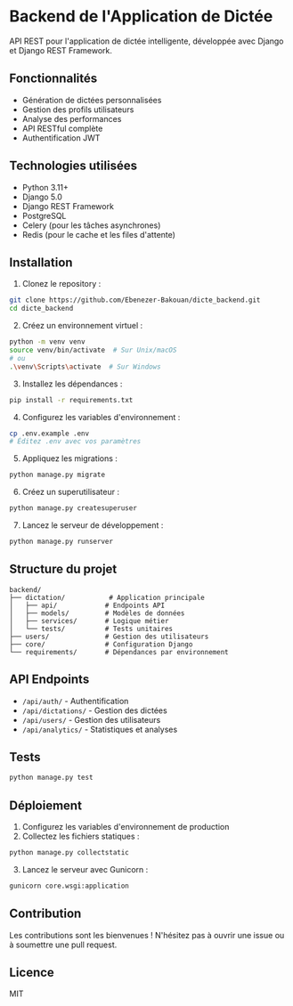 # Backend de l'Application de Dictée

API REST pour l'application de dictée intelligente, développée avec Django et Django REST Framework.

## Fonctionnalités

- Génération de dictées personnalisées
- Gestion des profils utilisateurs
- Analyse des performances
- API RESTful complète
- Authentification JWT

## Technologies utilisées

- Python 3.11+
- Django 5.0
- Django REST Framework
- PostgreSQL
- Celery (pour les tâches asynchrones)
- Redis (pour le cache et les files d'attente)

## Installation

1. Clonez le repository :
```bash
git clone https://github.com/Ebenezer-Bakouan/dicte_backend.git
cd dicte_backend
```

2. Créez un environnement virtuel :
```bash
python -m venv venv
source venv/bin/activate  # Sur Unix/macOS
# ou
.\venv\Scripts\activate  # Sur Windows
```

3. Installez les dépendances :
```bash
pip install -r requirements.txt
```

4. Configurez les variables d'environnement :
```bash
cp .env.example .env
# Éditez .env avec vos paramètres
```

5. Appliquez les migrations :
```bash
python manage.py migrate
```

6. Créez un superutilisateur :
```bash
python manage.py createsuperuser
```

7. Lancez le serveur de développement :
```bash
python manage.py runserver
```

## Structure du projet

```
backend/
├── dictation/           # Application principale
│   ├── api/            # Endpoints API
│   ├── models/         # Modèles de données
│   ├── services/       # Logique métier
│   └── tests/          # Tests unitaires
├── users/              # Gestion des utilisateurs
├── core/               # Configuration Django
└── requirements/       # Dépendances par environnement
```

## API Endpoints

- `/api/auth/` - Authentification
- `/api/dictations/` - Gestion des dictées
- `/api/users/` - Gestion des utilisateurs
- `/api/analytics/` - Statistiques et analyses

## Tests

```bash
python manage.py test
```

## Déploiement

1. Configurez les variables d'environnement de production
2. Collectez les fichiers statiques :
```bash
python manage.py collectstatic
```
3. Lancez le serveur avec Gunicorn :
```bash
gunicorn core.wsgi:application
```

## Contribution

Les contributions sont les bienvenues ! N'hésitez pas à ouvrir une issue ou à soumettre une pull request.

## Licence

MIT 